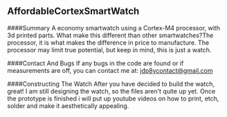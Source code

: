 ## AffordableCortexSmartWatch


####Summary 
A economy smartwatch using a Cortex-M4 processor, with 3d printed parts. What make this different than other smartwatches?The processor, it is what makes the difference in price to manufacture. The processor may limit true potential, but keep in mind, this is just a watch.



####Contact And Bugs
If any bugs in the code are found or if measurements are off, you can contact me at: jdp8ycontact@gmail.com



####Constructing The Watch
After you have decided to build the watch, great! I am still designing the watch, so the files aren't quite up yet. Once the prototype is finished i will put up youtube videos on how to print, etch, solder and make it aesthetically appealing.

